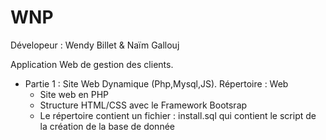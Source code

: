 # WNP


Dévelopeur : Wendy Billet & Naïm Gallouj

Application Web de gestion des clients.

- Partie 1 : Site Web Dynamique (Php,Mysql,JS). Répertoire : Web
  - Site web en PHP
  - Structure HTML/CSS avec le Framework Bootsrap
  - Le répertoire contient un fichier : install.sql qui contient le script de la création de la base de donnée
  
